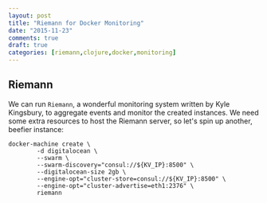 ```yaml
---
layout: post
title: "Riemann for Docker Monitoring"
date: "2015-11-23"
comments: true
draft: true
categories: [riemann,clojure,docker,monitoring]
---
```


## Riemann

We can run `Riemann`, a wonderful monitoring system written by Kyle Kingsbury,
to aggregate events and monitor the created instances.  We need some extra
resources to host the Riemann server, so let's spin up another, beefier
instance:

```
docker-machine create \
        -d digitalocean \
        --swarm \
        --swarm-discovery="consul://${KV_IP}:8500" \
        --digitalocean-size 2gb \
        --engine-opt="cluster-store=consul://${KV_IP}:8500" \
        --engine-opt="cluster-advertise=eth1:2376" \
        riemann
```
